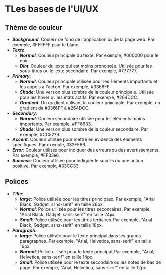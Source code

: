 # TLes bases de l'UI/UX
## Thème de couleur
- ***Background***: Couleur de fond de l'application ou de la page web. Par exemple, #FFFFFF pour le blanc.
- ***Texte***:
    - ***Normal***: Couleur principale du texte. Par exemple, #000000 pour le noir.
    - ***Dim***: Couleur du texte qui est moins prononcée. Utilisée pour les sous-titres ou le texte secondaire. Par exemple, #777777.
- ***Primary***:
    - ***Normal***: Couleur principale utilisée pour les éléments importants et les appels à l'action. Par exemple, #3366FF.
    - ***Shade***: Une version plus sombre de la couleur principale. Utilisée pour les hover ou les états actifs. Par exemple, #264DCC.
    - ***Gradient***: Un gradient utilisant la couleur principale. Par exemple, un gradient de #3366FF à #264DCC.
- ***Secondary***:
    - ***Normal***: Couleur secondaire utilisée pour les éléments moins importants. Par exemple, #FF6633.
    - ***Shade***: Une version plus sombre de la couleur secondaire. Par exemple, #CC5229.
- ***Accent***: Couleur utilisée pour mettre en évidence des éléments spécifiques. Par exemple, #33FF66.
- ***Error***: Couleur utilisée pour indiquer des erreurs ou des avertissements. Par exemple, #FF3366.
- ***Success***: Couleur utilisée pour indiquer le succès ou une action positive. Par exemple, #33CC33.
## Polices
- ***Title***:
    - ***large***: Police utilisée pour les titres principaux. Par exemple, "Arial Black, Gadget, sans-serif" en taille 36px.
    - ***Normal***: Police utilisée pour les titres secondaires. Par exemple, "Arial Black, Gadget, sans-serif" en taille 24px.
    - ***Small***: Police utilisée pour les titres tertiaires. Par exemple, "Arial Black, Gadget, sans-serif" en taille 18px.
- ***Paragraph***:
    - ***large***: Police utilisée pour le texte principal dans les grands paragraphes. Par exemple, "Arial, Helvetica, sans-serif" en taille 16px.
    - ***Normal***: Police utilisée pour le texte principal. Par exemple, "Arial, Helvetica, sans-serif" en taille 14px.
    - ***Small***: Police utilisée pour le texte secondaire ou les notes de bas de page. Par exemple, "Arial, Helvetica, sans-serif" en taille 12px.